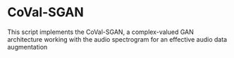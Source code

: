# CoVal-SGAN
This script implements the CoVal-SGAN, a complex-valued GAN architecture working with the audio spectrogram for an effective audio data augmentation
